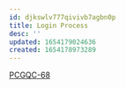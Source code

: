 ```yaml
---
id: djkswlv777qivivb7agbn0p
title: Login Process 
desc: ''
updated: 1654179024636
created: 1654178973289
---
```


[PCGQC-68](https://sherwin-williams.atlassian.net/browse/PCGQC-68)
